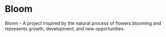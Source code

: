 # Bloom
Bloom - A project inspired by the natural process of flowers blooming and represents growth, development, and new opportunities.
